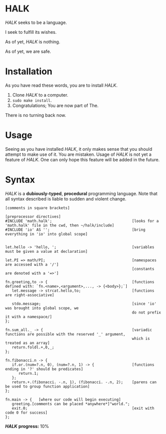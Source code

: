 # HALK

*HALK* seeks to be a language.

I seek to fulfill its wishes.

As of yet, *HALK* is nothing.

As of yet, we are safe.

# Installation

As you have read these words, you are to install *HALK*.

1. Clone *HALK* to a computer.
2. `sudo make install`.
3. Congratulations; You are now part of The.

There is no turning back now.

# Usage

Seeing as you have installed *HALK*, it only makes sense that you should attempt to make use of it.
You are mistaken.
Usage of *HALK* is not yet a feature of *HALK*.
One can only hope this feature will be added in the future.


# Syntax

*HALK* is a **dubiously-typed**, **procedural** programming language. 
Note that all syntax described is liable to sudden and violent change.

```HALK
[comments in square brackets]

[preprocessor directives]
#INCLUDE 'math.halk';                                    [looks for a 'math.halk' file in the cwd, then ~/halk/include]
#INCLUDE 'io' AS '';                                     [bring everything in 'io' into global scope]


let.hello -> 'hello, ';                                  [variables must be given a value at declaration]

let.PI => math/PI;                                       [namespaces are accessed with a '/']
                                                         [constants are denoted with a '=>']

fn.greeting,to -> {                                      [functions defined with: `fn.<name>,<argument>,..., -> {<body>};`] 
   let.message -> strcat.hello,to;                       [functions are right-associative]

   stdo.message;                                         [since 'io' was brought into global scope, we
                                                         do not prefix it with a namespace/]
};

fn.sum_all._ -> {                                        [variadic functions are possible with the reserved '_' argument,
                                                         which is treated as an array]
   return.foldl.+,0,_;  
};

fn.fibonacci.n -> {
   if.or.(num=?.n, 0), (num=?.n, 1) -> {                 [functions ending in '?' should be predicates]
      return.1;
   };
   return.+.(fibonacci. -.n, 1), (fibonacci. -.n, 2);    [parens can be used to group function application]
};

fn.main -> {   [where our code will begin executing]
   greeting.[comments can be placed *anywhere*]"world.";
   exit.0;                                               [exit with code 0 for success]
};
```


***HALK*** **progress:** 10%
